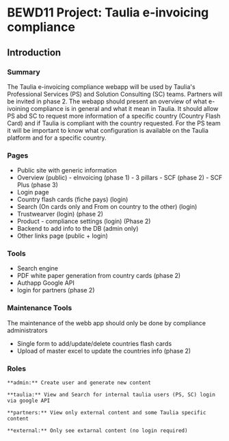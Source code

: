 # BEWD11 Project: Taulia e-invoicing compliance

## Introduction
### Summary
The Taulia e-invoicing compliance webapp will be used by Taulia's Professional Services (PS) and Solution Consulting (SC) teams. Partners will be invited in phase 2.
The webapp should present an overview of what e-ivoining compliance is in general and what it mean in Taulia.
It should allow PS abd SC to request more information of a specific country (Country Flash Card) and if Taulia is compliant with the country requested.
For the PS team it will be important to know what configuration is available on the Taulia platform and for a specific country.

### Pages
- Public site with generic information
- Overview (public)
        - eInvoicing (phase 1)
                - 3 pillars
        - SCF (phase 2)
        - SCF Plus (phase 3)
- Login page
- Country flash cards (fiche pays) (login)
- Search (On cards only and From on country to the other) (login)
- Trustwearver (login) (phase 2)
- Product - compliance settings (login) (Phase 2)
- Backend to add info to the DB (admin only)
- Other links page (public + login)

### Tools
- Search engine
- PDF white paper generation from country cards (phase 2)
- Authapp Google API
- login for partners (phase 2)




### Maintenance Tools
The maintenance of the webb app should only be done by compliance administrators
- Single form to add/update/delete countries flash cards
- Upload of master excel to update the countries info (phase 2)

### Roles
```
**admin:** Create user and generate new content
```
```
**taulia:** View and Search for internal taulia users (PS, SC) login via google API
```
```
**partners:** View only external content and some Taulia specific content
```
```
**external:** Only see extarnal content (no login required)
```
